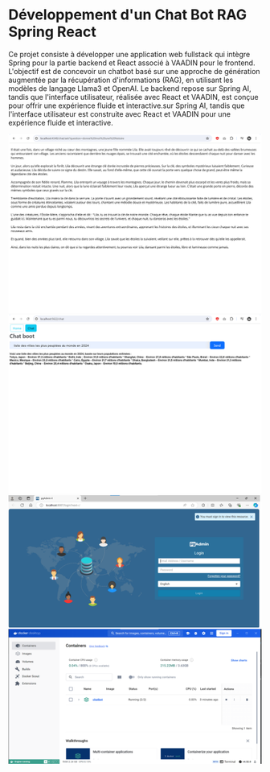 # Développement d'un Chat Bot RAG Spring React
Ce projet consiste à développer une application web fullstack qui intègre Spring pour la partie backend et React associé à VAADIN pour le frontend. L'objectif est de concevoir un chatbot basé sur une approche de génération augmentée par la récupération d'informations (RAG), en utilisant les modèles de langage Llama3 et OpenAI. Le backend repose sur Spring AI, tandis que l'interface utilisateur, réalisée avec React et VAADIN, est conçue pour offrir une expérience fluide et interactive.sur Spring AI, tandis que l'interface utilisateur est construite avec React et VAADIN pour une expérience fluide et interactive.

<img src="./images/1.png">
<img src="./images/one.png">
<img src="./images/two.png">
<img src="./images/tree.png">
